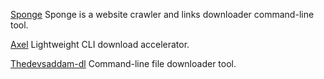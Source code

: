 
[Sponge](https://github.com/spypunk/sponge)
Sponge is a website crawler and links downloader command-line tool.

[Axel](https://github.com/axel-download-accelerator/axel)
Lightweight CLI download accelerator.

[Thedevsaddam-dl](https://github.com/thedevsaddam/dl)
Command-line file downloader tool.
